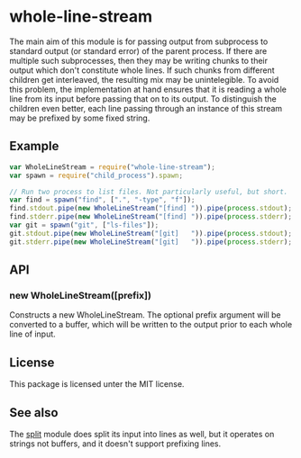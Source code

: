 # whole-line-stream

The main aim of this module is for passing output from subprocess to
standard output (or standard error) of the parent process.
If there are multiple such subprocesses, then they may be writing
chunks to their output which don't constitute whole lines.
If such chunks from different children get interleaved, the resulting
mix may be unintelegible.
To avoid this problem, the implementation at hand ensures that it is
reading a whole line from its input before passing that on to its
output.
To distinguish the children even better, each line passing through an
instance of this stream may be prefixed by some fixed string.

## Example

```js
var WholeLineStream = require("whole-line-stream");
var spawn = require("child_process").spawn;

// Run two process to list files. Not particularly useful, but short.
var find = spawn("find", [".", "-type", "f"]);
find.stdout.pipe(new WholeLineStream("[find] ")).pipe(process.stdout);
find.stderr.pipe(new WholeLineStream("[find] ")).pipe(process.stderr);
var git = spawn("git", ["ls-files"]);
git.stdout.pipe(new WholeLineStream("[git]   ")).pipe(process.stdout);
git.stderr.pipe(new WholeLineStream("[git]   ")).pipe(process.stderr);
```

## API

### new WholeLineStream([prefix])

Constructs a new WholeLineStream.
The optional prefix argument will be converted to a buffer,
which will be written to the output prior to each whole line of input.

## License

This package is licensed unter the MIT license.

## See also

The [split](https://www.npmjs.com/package/split) module does split its
input into lines as well, but it operates on strings not buffers, and
it doesn't support prefixing lines.
